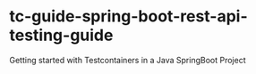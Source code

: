# tc-guide-spring-boot-rest-api-testing-guide
Getting started with Testcontainers in a Java SpringBoot Project
